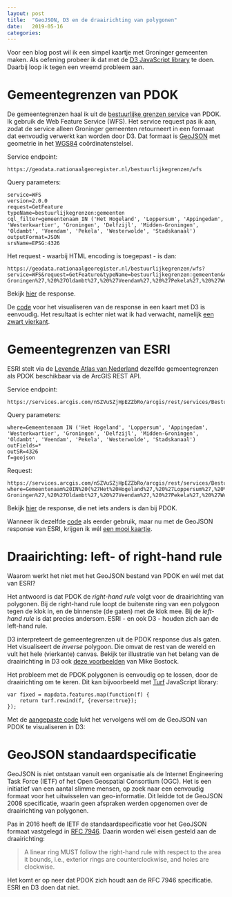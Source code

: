 ```yaml
---
layout: post
title:  "GeoJSON, D3 en de draairichting van polygonen"
date:   2019-05-16 
categories: 
---
```

Voor een blog post wil ik een simpel kaartje met Groninger gemeenten maken. Als oefening probeer ik dat met de [D3 JavaScript library](https://en.wikipedia.org/wiki/D3.js) te doen. Daarbij loop ik tegen een vreemd probleem aan.


# Gemeentegrenzen van PDOK
De gemeentegrenzen haal ik uit de [bestuurlijke grenzen service](https://www.pdok.nl/introductie/-/article/bestuurlijke-grenzen) van PDOK. Ik gebruik de Web Feature Service (WFS). Het service request pas ik aan, zodat de service alleen Groninger gemeenten retourneert in een formaat dat eenvoudig verwerkt kan worden door D3. Dat formaat is [GeoJSON](https://geojson.org/) met geometrie in het [WGS84](https://nl.wikipedia.org/wiki/WGS_84) coördinatenstelsel.
 
Service endpoint: 
```
https://geodata.nationaalgeoregister.nl/bestuurlijkegrenzen/wfs
```    
Query parameters:
```
service=WFS
version=2.0.0
request=GetFeature
typeName=bestuurlijkegrenzen:gemeenten
cql_filter=gemeentenaam IN ('Het Hogeland', 'Loppersum', 'Appingedam', 'Westerkwartier', 'Groningen', 'Delfzijl', 'Midden-Groningen', 'Oldambt', 'Veendam', 'Pekela', 'Westerwolde', 'Stadskanaal')
outputFormat=JSON
srsName=EPSG:4326
```
Het request - waarbij HTML encoding is toegepast - is dan:
```
https://geodata.nationaalgeoregister.nl/bestuurlijkegrenzen/wfs?service=WFS&request=GetFeature&typeName=bestuurlijkegrenzen:gemeenten&cql_filter=gemeentenaam%20IN%20(%27Het%20Hogeland%27,%20%27Loppersum%27,%20%27Appingedam%27,%20%27Westerkwartier%27,%20%27Groningen%27,%20%27Delfzijl%27,%20%27Midden-Groningen%27,%20%27Oldambt%27,%20%27Veendam%27,%20%27Pekela%27,%20%27Westerwolde%27,%20%27Stadskanaal%27)&outputFormat=JSON&srsName=EPSG:4326
```
Bekijk [hier](https://geodata.nationaalgeoregister.nl/bestuurlijkegrenzen/wfs?service=WFS&request=GetFeature&typeName=bestuurlijkegrenzen:gemeenten&cql_filter=gemeentenaam%20IN%20(%27Het%20Hogeland%27,%20%27Loppersum%27,%20%27Appingedam%27,%20%27Westerkwartier%27,%20%27Groningen%27,%20%27Delfzijl%27,%20%27Midden-Groningen%27,%20%27Oldambt%27,%20%27Veendam%27,%20%27Pekela%27,%20%27Westerwolde%27,%20%27Stadskanaal%27)&outputFormat=JSON&srsName=EPSG:4326) de response.

De [code](https://gist.github.com/FrieseWoudloper/0ff8a3e6824c427554ec603d34861a04#file-index-html) voor het visualiseren van de response in een kaart met D3 is eenvoudig. Het resultaat is echter niet wat ik had verwacht, namelijk [een zwart vierkant](https://bl.ocks.org/FrieseWoudloper/0ff8a3e6824c427554ec603d34861a04).

# Gemeentegrenzen van ESRI
ESRI stelt via de [Levende Atlas van Nederland](http://livingatlas-dcdev.opendata.arcgis.com/datasets/1b3840e5009742ae8b5698eafa438035_0) dezelfde gemeentegrenzen als PDOK beschikbaar via de ArcGIS REST API.

Service endpoint:
```
https://services.arcgis.com/nSZVuSZjHpEZZbRo/arcgis/rest/services/Bestuurlijke_Grenzen_Gemeenten_2019/FeatureServer/0/query 
```
Query parameters:
```
where=Gemeentenaam IN ('Het Hogeland', 'Loppersum', 'Appingedam', 'Westerkwartier', 'Groningen', 'Delfzijl', 'Midden-Groningen', 'Oldambt', 'Veendam', 'Pekela', 'Westerwolde', 'Stadskanaal')
outFields=*
outSR=4326
f=geojson
```
Request:
```
https://services.arcgis.com/nSZVuSZjHpEZZbRo/arcgis/rest/services/Bestuurlijke_Grenzen_Gemeenten_2019/FeatureServer/0/query?where=Gemeentenaam%20IN%20(%27Het%20Hogeland%27,%20%27Loppersum%27,%20%27Appingedam%27,%20%27Westerkwartier%27,%20%27Groningen%27,%20%27Delfzijl%27,%20%27Midden-Groningen%27,%20%27Oldambt%27,%20%27Veendam%27,%20%27Pekela%27,%20%27Westerwolde%27,%20%27Stadskanaal%27)&outFields=*&outSR=4326&f=geojson
```
Bekijk [hier](https://services.arcgis.com/nSZVuSZjHpEZZbRo/arcgis/rest/services/Bestuurlijke_Grenzen_Gemeenten_2019/FeatureServer/0/query?where=Gemeentenaam%20IN%20(%27Het%20Hogeland%27,%20%27Loppersum%27,%20%27Appingedam%27,%20%27Westerkwartier%27,%20%27Groningen%27,%20%27Delfzijl%27,%20%27Midden-Groningen%27,%20%27Oldambt%27,%20%27Veendam%27,%20%27Pekela%27,%20%27Westerwolde%27,%20%27Stadskanaal%27)&outFields=*&outSR=4326&f=geojson) de response, die net iets anders is dan bij PDOK.

Wanneer ik dezelfde [code](https://gist.github.com/FrieseWoudloper/534072d43823d039498a7fa7f830510e#file-index-html) als eerder gebruik, maar nu met de GeoJSON response van ESRI, krijgen ik wél [een mooi kaartje](https://bl.ocks.org/FrieseWoudloper/534072d43823d039498a7fa7f830510e).

# Draairichting: left- of right-hand rule

Waarom werkt het niet met het GeoJSON bestand van PDOK en wél met dat van ESRI?     

Het antwoord is dat PDOK de _right-hand rule_ volgt voor de draairichting van polygonen. Bij de right-hand rule loopt de buitenste ring van een polygoon tegen de klok in, en de binnenste (de gaten) met de klok mee. Bij de _left-hand rule_ is dat precies andersom. ESRI - en ook D3 - houden zich aan de left-hand rule. 

D3 interpreteert de gemeentegrenzen uit de PDOK response dus als gaten. Het visualiseert de _inverse_ polygoon. Die omvat de rest van de wereld en vult het hele (vierkante) canvas. Bekijk ter illustratie van het belang van de draairichting in D3 ook [deze voorbeelden](https://bl.ocks.org/mbostock/a7bdfeb041e850799a8d3dce4d8c50c8) van Mike Bostock.

Het probleem met de PDOK polygonen is eenvoudig op te lossen, door de draairichting om te keren. Dit kan bijvoorbeeld met [Turf](https://turfjs.org/) JavaScript library:
```
var fixed = mapdata.features.map(function(f) {
    return turf.rewind(f, {reverse:true});
});
```	
Met de [aangepaste code](https://gist.github.com/FrieseWoudloper/db271923645400786c1696fd80024bb0#file-index-html) lukt het vervolgens wél om de GeoJSON van PDOK te visualiseren in D3:
<style>
    path {
        fill: #ccc;
        stroke: #fff;
        stroke-width: .5px;
    }
    path:hover {
        fill: orange;
    }
    div.tooltip { 
        position: absolute;     
        text-align: center;     
        width: 80px;          
        height: 14px;         
        padding: 2px;       
        font: 12px sans-serif;    
        background: #fff; 
        border: 0px;        
        pointer-events: none;     
    }
</style>
<script src="https://d3js.org/d3.v4.min.js"></script>
<script src="https://cdnjs.cloudflare.com/ajax/libs/Turf.js/5.1.5/turf.min.js"></script>
<div class="graph"></div>
<script>
    var width = 700, height = 400;
    var svg = d3.select(".graph").append("svg")
                                 .attr("viewBox", "0 0 " + (width) + " " + (height))
                                 .style("max-width", "700px");
    var url = "https://geodata.nationaalgeoregister.nl/bestuurlijkegrenzen/wfs?service=wfs&request=GetFeature&typeName=bestuurlijkegrenzen:gemeenten&cql_filter=gemeentenaam%20IN%20(%27Het%20Hogeland%27,%20%27Loppersum%27,%20%27Appingedam%27,%20%27Westerkwartier%27,%20%27Groningen%27,%20%27Delfzijl%27,%20%27Midden-Groningen%27,%20%27Oldambt%27,%20%27Veendam%27,%20%27Pekela%27,%20%27Westerwolde%27,%20%27Stadskanaal%27)&outputFormat=json&srsName=EPSG:4326"; 
    var tooltip = d3.select("body")
	                .append("div") 
                    .attr("class", "tooltip")       
                    .style("opacity", 0);
    d3.json(url, function(error, mapdata) {
        var fixed = mapdata.features.map(function(f) {
            return turf.rewind(f, {reverse:true}); 
        });
        var projection = d3.geoMercator();
        var path = d3.geoPath().projection(projection);
        projection.fitSize([width, height], {"type": "FeatureCollection", "features": fixed});
		console.log(fixed);
        svg.append("g")
           .attr("class", "gemeente")
           .selectAll("path")
           .data(fixed)
           .enter()
           .append("path")
           .attr("d", path)
		   .on("mouseover", function(d) {    
               tooltip.transition()    
                      .duration(200)    
                      .style("opacity", .9);    
               tooltip.html(d.properties.gemeentenaam)  
                      .style("left", (d3.event.pageX) + "px")   
                      .style("top", (d3.event.pageY - 28) + "px");  
           })          
           .on("mouseout", function(d) {   
               tooltip.transition()    
                      .duration(500)    
                      .style("opacity", 0); 
           });
		   
    });
</script>

# GeoJSON standaardspecificatie

GeoJSON is niet ontstaan vanuit een organisatie als de Internet Engineering Task Force (IETF) of het Open Geospatial Consortium (OGC). Het is een initiatief van een aantal slimme mensen, op zoek naar een eenvoudig formaat voor het uitwisselen van geo-informatie. Dit leidde tot de GeoJSON 2008 specificatie, waarin geen afspraken werden opgenomen over de draairichting van polygonen.

Pas in 2016 heeft de IETF de standaardspecificatie voor het GeoJSON formaat vastgelegd in [RFC 7946](https://tools.ietf.org/html/rfc7946). Daarin worden wél eisen gesteld aan de draairichting:

>A linear ring MUST follow the right-hand rule with respect to the area it bounds, i.e., exterior rings are counterclockwise, and holes are clockwise.

Het komt er op neer dat PDOK zich houdt aan de RFC 7946 specificatie. ESRI en D3 doen dat niet.